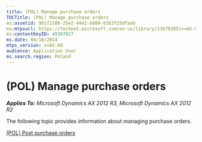 ```yaml
---
title: (POL) Manage purchase orders
TOCTitle: (POL) Manage purchase orders
ms:assetid: 981f2288-25e2-4442-b880-83b3f25dfaab
ms:mtpsurl: https://technet.microsoft.com/en-us/library/JJ678305(v=AX.60)
ms:contentKeyID: 49387027
ms.date: 04/18/2014
mtps_version: v=AX.60
audience: Application User
ms.search.region: Poland
---
```


# (POL) Manage purchase orders 


_**Applies To:** Microsoft Dynamics AX 2012 R3, Microsoft Dynamics AX 2012 R2_

The following topic provides information about managing purchase orders.

[(POL) Post purchase orders](pol-post-purchase-orders.md)

  


